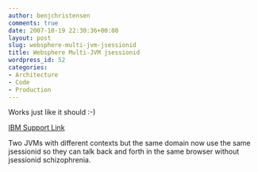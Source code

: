 ```yaml
---
author: benjchristensen
comments: true
date: 2007-10-19 22:30:36+00:00
layout: post
slug: websphere-multi-jvm-jsessionid
title: Websphere Multi-JVM jsessionid
wordpress_id: 52
categories:
- Architecture
- Code
- Production
---
```


Works just like it should :-)

[IBM Support Link](http://www-1.ibm.com/support/docview.wss?rs=180&context=SSEQTP&dc=DB520&uid=swg21210881&loc=en_US&cs=UTF-8&lang=en&rss=ct180websphere)

Two JVMs with different contexts but the same domain now use the same jsessionid so they can talk back and forth in the same browser without jsessionid schizophrenia.
